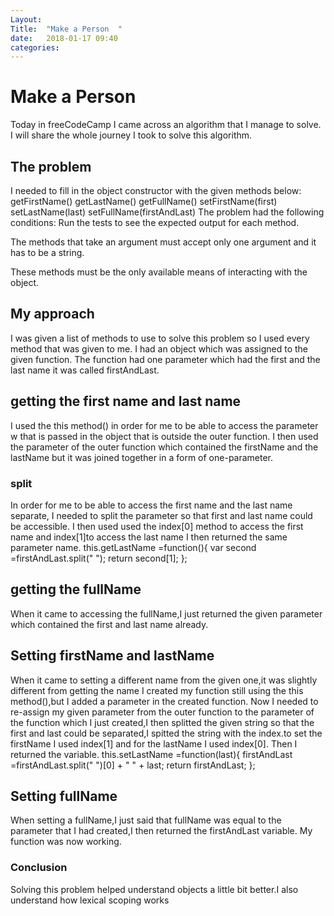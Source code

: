 ```yaml
---
Layout: 
Title:  "Make a Person  "
date:   2018-01-17 09:40
categories: 
---
```

# Make a Person
Today in freeCodeCamp I came across an algorithm that I manage to solve.
I will share the whole journey I took to solve this algorithm.
## The problem
I needed to fill in the object constructor with  the given methods below:
    getFirstName()
    getLastName()
    getFullName()
    setFirstName(first)
    setLastName(last)
    setFullName(firstAndLast)
The problem had the following conditions:
Run the tests to see the expected output for each method.

The methods that take an argument must accept only one argument and it has to be a string.

These methods must be the only available means of interacting with the object.
## My approach
I was given a list of methods to use to solve this problem so I used every method that was given to me.
I had an object which was assigned to the given function.
The function had one parameter which had the first and the last name it was called firstAndLast.
## getting the first name and last name
I used the this method() in order for me to be able to access the parameter w that is passed in the object that is outside the outer function.
I then used the parameter of the outer function which contained the firstName and the lastName but it was joined together in a form of one-parameter.
### split
In order for me to be able to access the first name and the last name separate, I needed to split the parameter so that first and last name could be accessible.
I then used used the index[0] method to access the first name and index[1]to access the last name  I then returned the same parameter name.
  this.getLastName =function(){
   var second =firstAndLast.split(" ");
    return second[1];
  };
## getting the fullName
When it came to accessing the fullName,I just returned the given parameter which contained the first and last name already.
## Setting firstName and lastName
When it came to setting a different name from the given one,it was slightly different from getting the name
I created my function still using the this method(),but I added a parameter in the created  function.
Now I needed to re-assign my given parameter from the outer function to the parameter of the function which I just created,I then splitted the given string so that the first and last could be separated,I spitted the string with the index.to set the firstName I used index[1] and for the lastName I used index[0].
Then I returned the variable.
  this.setLastName =function(last){
    firstAndLast =firstAndLast.split(" ")[0] + " " + last;
    return firstAndLast;
  };
## Setting fullName
When setting a fullName,I just said that fullName was equal to the parameter that I had created,I then returned the firstAndLast variable.
My function was now working.
### Conclusion
Solving this problem helped understand objects a little bit better.I also understand  how lexical scoping works
